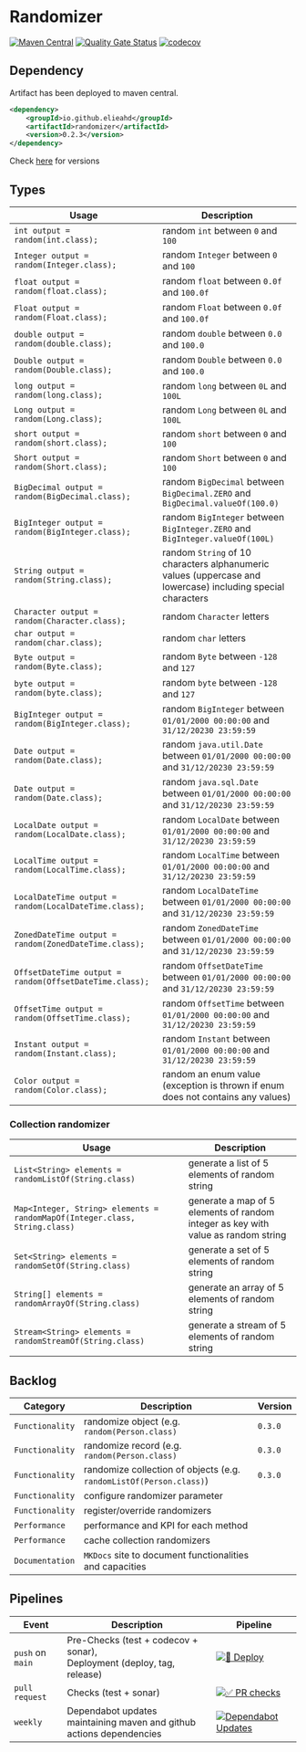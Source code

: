 # Randomizer

[![Maven Central](https://img.shields.io/maven-central/v/io.github.elieahd/randomizer.svg)](https://central.sonatype.com/artifact/io.github.elieahd/randomizer)
[![Quality Gate Status](https://sonarcloud.io/api/project_badges/measure?project=elieahd_randomizer&metric=alert_status)](https://sonarcloud.io/summary/new_code?id=elieahd_randomizer)
[![codecov](https://codecov.io/github/elieahd/randomizer/graph/badge.svg?token=Z8LY9K22WV)](https://codecov.io/github/elieahd/randomizer)

## Dependency

Artifact has been deployed to maven central. 

```xml
<dependency>
    <groupId>io.github.elieahd</groupId>
    <artifactId>randomizer</artifactId>
    <version>0.2.3</version>
</dependency>
```

Check [here](https://central.sonatype.com/artifact/io.github.elieahd/randomizer/versions) for versions 

## Types

| Usage                                                   | Description                                                                                                 |
|---------------------------------------------------------|-------------------------------------------------------------------------------------------------------------|
| `int output = random(int.class);`                       | random `int` between `0` and `100`                                                                          |
| `Integer output = random(Integer.class);`               | random `Integer` between `0` and `100`                                                                      |
| `float output = random(float.class);`                   | random `float` between `0.0f` and `100.0f`                                                                  |
| `Float output = random(Float.class);`                   | random `Float` between `0.0f` and `100.0f`                                                                  |
| `double output = random(double.class);`                 | random `double` between `0.0` and `100.0`                                                                   |
| `Double output = random(Double.class);`                 | random `Double` between `0.0` and `100.0`                                                                   |
| `long output = random(long.class);`                     | random `long` between `0L` and `100L`                                                                       |
| `Long output = random(Long.class);`                     | random `Long` between `0L` and `100L`                                                                       |
| `short output = random(short.class);`                   | random `short` between `0` and `100`                                                                        |
| `Short output = random(Short.class);`                   | random `Short` between `0` and `100`                                                                        |
| `BigDecimal output = random(BigDecimal.class);`         | random `BigDecimal` between `BigDecimal.ZERO` and `BigDecimal.valueOf(100.0)`                               |
| `BigInteger output = random(BigInteger.class);`         | random `BigInteger` between `BigInteger.ZERO` and `BigInteger.valueOf(100L)`                                |
| `String output = random(String.class);`                 | random `String` of 10 characters alphanumeric values (uppercase and lowercase) including special characters |
| `Character output = random(Character.class);`           | random `Character` letters                                                                                  |
| `char output = random(char.class);`                     | random `char` letters                                                                                       |
| `Byte output = random(Byte.class);`                     | random `Byte` between `-128` and `127`                                                                      |
| `byte output = random(byte.class);`                     | random `byte` between `-128` and `127`                                                                      |
| `BigInteger output = random(BigInteger.class);`         | random `BigInteger` between `01/01/2000 00:00:00` and `31/12/20230 23:59:59`                                |
| `Date output = random(Date.class);`                     | random `java.util.Date` between `01/01/2000 00:00:00` and `31/12/20230 23:59:59`                            |
| `Date output = random(Date.class);`                     | random `java.sql.Date` between `01/01/2000 00:00:00` and `31/12/20230 23:59:59`                             |
| `LocalDate output = random(LocalDate.class);`           | random `LocalDate` between `01/01/2000 00:00:00` and `31/12/20230 23:59:59`                                 |
| `LocalTime output = random(LocalTime.class);`           | random `LocalTime` between `01/01/2000 00:00:00` and `31/12/20230 23:59:59`                                 |
| `LocalDateTime output = random(LocalDateTime.class);`   | random `LocalDateTime` between `01/01/2000 00:00:00` and `31/12/20230 23:59:59`                             |
| `ZonedDateTime output = random(ZonedDateTime.class);`   | random `ZonedDateTime` between `01/01/2000 00:00:00` and `31/12/20230 23:59:59`                             |
| `OffsetDateTime output = random(OffsetDateTime.class);` | random `OffsetDateTime` between `01/01/2000 00:00:00` and `31/12/20230 23:59:59`                            |
| `OffsetTime output = random(OffsetTime.class);`         | random `OffsetTime` between `01/01/2000 00:00:00` and `31/12/20230 23:59:59`                                |
| `Instant output = random(Instant.class);`               | random `Instant` between `01/01/2000 00:00:00` and `31/12/20230 23:59:59`                                   |
| `Color output = random(Color.class);`                   | random an enum value (exception is thrown if enum does not contains any values)                             |

### Collection randomizer

| Usage                                                                      | Description                                                                       |
|----------------------------------------------------------------------------|-----------------------------------------------------------------------------------|
| `List<String> elements = randomListOf(String.class)`                       | generate a list of 5 elements of random string                                    |
| `Map<Integer, String> elements = randomMapOf(Integer.class, String.class)` | generate a map of 5 elements of random integer as key with value as random string |
| `Set<String> elements = randomSetOf(String.class)`                         | generate a set of 5 elements of random string                                     |
| `String[] elements = randomArrayOf(String.class)`                          | generate an array of 5 elements of random string                                  |
| `Stream<String> elements = randomStreamOf(String.class)`                   | generate a stream of 5 elements of random string                                  |

## Backlog

| Category        | Description                                                         | Version |
|-----------------|---------------------------------------------------------------------|---------|
| `Functionality` | randomize object (e.g. `random(Person.class)`                       | `0.3.0` |
| `Functionality` | randomize record (e.g. `random(Person.class)`                       | `0.3.0` |
| `Functionality` | randomize collection of objects (e.g. `randomListOf(Person.class)`) | `0.3.0` |
| `Functionality` | configure randomizer parameter                                      |         |
| `Functionality` | register/override randomizers                                       |         |
| `Performance`   | performance and KPI for each method                                 |         |
| `Performance`   | cache collection randomizers                                        |         |
| `Documentation` | `MKDocs` site to document functionalities and capacities            |         |

## Pipelines

| Event            | Description                                                                  | Pipeline                                                                                                                                                                                                        | 
|------------------|------------------------------------------------------------------------------|-----------------------------------------------------------------------------------------------------------------------------------------------------------------------------------------------------------------|
| `push` on `main` | Pre-Checks (test + codecov + sonar), <br/> Deployment (deploy, tag, release) | [![🚀 Deploy](https://github.com/elieahd/randomizer/actions/workflows/deploy-on-push.yaml/badge.svg)](https://github.com/elieahd/randomizer/actions/workflows/deploy-on-push.yaml)                              |
| `pull request`   | Checks (test + sonar)                                                        | [![✅ PR checks](https://github.com/elieahd/randomizer/actions/workflows/checks-on-pull-requests.yaml/badge.svg)](https://github.com/elieahd/randomizer/actions/workflows/checks-on-pull-requests.yaml)          |
| `weekly`         | Dependabot updates <br/> maintaining maven and github actions dependencies   | [![Dependabot Updates](https://github.com/elieahd/randomizer/actions/workflows/dependabot/dependabot-updates/badge.svg)](https://github.com/elieahd/randomizer/actions/workflows/dependabot/dependabot-updates) |
